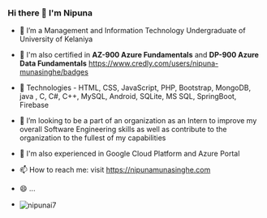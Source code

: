 ### Hi there 👋 I'm Nipuna

- 🔭  I’m a Management and Information Technology Undergraduate of University of Kelaniya
- 📄 I'm also certified in **AZ-900 Azure Fundamentals** and **DP-900 Azure Data Fundamentals** https://www.credly.com/users/nipuna-munasinghe/badges 
- 🌱 Technologies - HTML, CSS, JavaScript, PHP, Bootstrap, MongoDB, java , C, C#, C++, MySQL, Android, SQLite, MS SQL, SpringBoot, Firebase
- 🤔 I’m looking to be a part of an organization as an Intern to improve my overall Software Engineering skills as well as contribute to the organization to the fullest of my capabilities
- 💬 I'm also experienced in Google Cloud Platform and Azure Portal
- 📫 How to reach me: visit https://nipunamunasinghe.com
- 😄 ...

- <p><img align="center" src="https://github-readme-stats.vercel.app/api/top-langs?username=nipunai7&show_icons=true&locale=en&layout=compact" alt="nipunai7" /></p>

